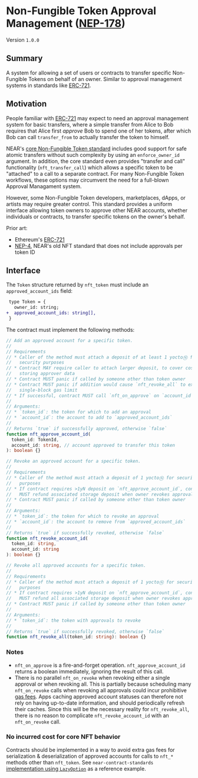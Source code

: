 # Non-Fungible Token Approval Management ([NEP-178](https://github.com/near/NEPs/discussions/178))

Version `1.0.0`

## Summary

A system for allowing a set of users or contracts to transfer specific Non-Fungible Tokens on behalf of an owner. Similar to approval management systems in standards like [ERC-721].

  [ERC-721]: https://eips.ethereum.org/EIPS/eip-721

## Motivation

People familiar with [ERC-721] may expect to need an approval management system for basic transfers, where a simple transfer from Alice to Bob requires that Alice first _approve_ Bob to spend one of her tokens, after which Bob can call `transfer_from` to actually transfer the token to himself.

NEAR's [core Non-Fungible Token standard](Core.md) includes good support for safe atomic transfers without such complexity by using an `enforce_owner_id` argument. In addition, the core standard even provides "transfer and call" functionality (`nft_transfer_call`) which allows a specific token to be "attached" to a call to a separate contract. For many Non-Fungible Token workflows, these options may circumvent the need for a full-blown Approval Managament system.

However, some Non-Fungible Token developers, marketplaces, dApps, or artists may require greater control. This standard provides a uniform interface allowing token owners to approve other NEAR accounts, whether individuals or contracts, to transfer specific tokens on the owner's behalf.

Prior art:

- Ethereum's [ERC-721]
- [NEP-4](https://github.com/near/NEPs/pull/4), NEAR's old NFT standard that does not include approvals per token ID

## Interface

The `Token` structure returned by `nft_token` must include an `approved_account_ids` field:

```diff
 type Token = {
   owner_id: string;
+  approved_account_ids: string[],
 }
```

The contract must implement the following methods:

```ts
// Add an approved account for a specific token.
//
// Requirements
// * Caller of the method must attach a deposit of at least 1 yoctoⓃ for
//   security purposes
// * Contract MAY require caller to attach larger deposit, to cover cost of
//   storing approver data
// * Contract MUST panic if called by someone other than token owner
// * Contract MUST panic if addition would cause `nft_revoke_all` to exceed
//   single-block gas limit
// * If successful, contract MUST call `nft_on_approve` on `account_id`
//
// Arguments:
// * `token_id`: the token for which to add an approval
// * `account_id`: the account to add to `approved_account_ids`
//
// Returns `true` if successfully approved, otherwise `false`
function nft_approve_account_id(
  token_id: TokenId,
  account_id: string, // account approved to transfer this token
): boolean {}

// Revoke an approved account for a specific token.
//
// Requirements
// * Caller of the method must attach a deposit of 1 yoctoⓃ for security
//   purposes
// * If contract requires >1yN deposit on `nft_approve_account_id`, contract
//   MUST refund associated storage deposit when owner revokes approval
// * Contract MUST panic if called by someone other than token owner
//
// Arguments:
// * `token_id`: the token for which to revoke an approval
// * `account_id`: the account to remove from `approved_account_ids`
//
// Returns `true` if successfully revoked, otherwise `false`
function nft_revoke_account_id(
  token_id: string,
  account_id: string
): boolean {}

// Revoke all approved accounts for a specific token.
//
// Requirements
// * Caller of the method must attach a deposit of 1 yoctoⓃ for security
//   purposes
// * If contract requires >1yN deposit on `nft_approve_account_id`, contract
//   MUST refund all associated storage deposit when owner revokes approvals
// * Contract MUST panic if called by someone other than token owner
//
// Arguments:
// * `token_id`: the token with approvals to revoke
//
// Returns `true` if successfully revoked, otherwise `false`
function nft_revoke_all(token_id: string): boolean {}
```

### Notes

* `nft_on_approve` is a fire-and-forget operation. `nft_approve_account_id` returns a boolean immediately, ignoring the result of this call.
* There is no parallel `nft_on_revoke` when revoking either a single approval or when revoking all. This is partially because scheduling many `nft_on_revoke` calls when revoking all approvals could incur prohibitive [gas fees](https://docs.near.org/docs/concepts/gas). Apps caching approved account statuses can therefore not rely on having up-to-date information, and should periodically refresh their caches. Since this will be the necessary reality for `nft_revoke_all`, there is no reason to complicate `nft_revoke_account_id` with an `nft_on_revoke` call.

### No incurred cost for core NFT behavior

Contracts should be implemented in a way to avoid extra gas fees for serialization & deserialization of approved accounts for calls to `nft_*` methods other than `nft_token`. See `near-contract-standards` [implementation using `LazyOption`](https://github.com/near/near-sdk-rs/blob/c2771af7fdfe01a4e8414046752ee16fb0d29d39/examples/fungible-token/ft/src/lib.rs#L71) as a reference example.
